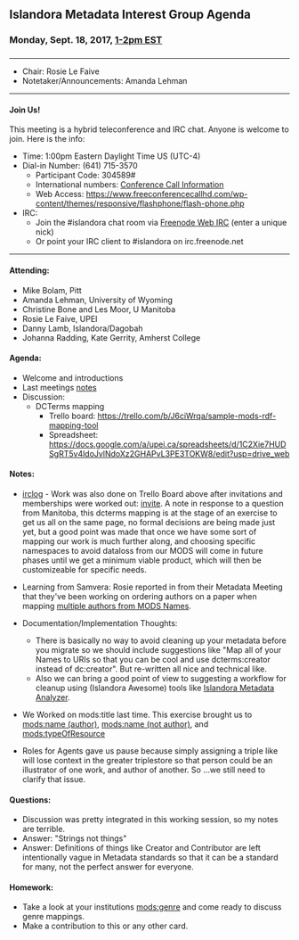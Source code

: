 ## Islandora Metadata Interest Group Agenda
### Monday, Sept. 18, 2017, [1-2pm EST](http://www.thetimezoneconverter.com/?t=1%20pm&tz=Toronto&)
### 
---
* Chair:  Rosie Le Faive
* Notetaker/Announcements:    Amanda Lehman

---

#### Join Us!
This meeting is a hybrid teleconference and IRC chat. Anyone is welcome to join. Here is the info:
* Time: 1:00pm Eastern Daylight Time US (UTC-4)
* Dial-in Number: (641) 715-3570
  * Participant Code: 304589#
  * International numbers: [Conference Call Information](https://github.com/Islandora-CLAW/CLAW/wiki/Conference-Call-Information)
  * Web Access: https://www.freeconferencecallhd.com/wp-content/themes/responsive/flashphone/flash-phone.php
* IRC:
  * Join the #islandora chat room via [Freenode Web IRC](http://webchat.freenode.net/) (enter a unique nick)
  * Or point your IRC client to #islandora on irc.freenode.net
---
#### Attending:
* Mike Bolam, Pitt
* Amanda Lehman, University of Wyoming
* Christine Bone and Les Moor, U Manitoba
* Rosie Le Faive, UPEI
* Danny Lamb, Islandora/Dagobah
* Johanna Radding, Kate Gerrity, Amherst College

#### Agenda:
* Welcome and introductions
* Last meetings [notes](https://github.com/islandora-interest-groups/Islandora-Metadata-Interest-Group/blob/master/Meetings/2017_09_11.md)
* Discussion: 
     * DCTerms mapping
        * Trello board: https://trello.com/b/J6ciWrqa/sample-mods-rdf-mapping-tool
        * Spreadsheet: https://docs.google.com/a/upei.ca/spreadsheets/d/1C2Xie7HUDSgRT5v4ldoJvlNdoXz2GHAPvL3PE3TOKW8/edit?usp=drive_web
     
#### Notes:
* [irclog](http://irclogs.islandora.ca/2017-09-18.html) - Work was also done on Trello Board above after invitations and memberships were worked out: [invite](	https://trello.com/invite/b/J6ciWrqa/ebf3ffc9976ef458a58bc05064d30f85/sample-mods-rdf-mapping-tool).  A note in response to a question from Manitoba, this dcterms mapping is at the stage of an exercise to get us all on the same page, no formal decisions are being made just yet, but a good point was made that once we have some sort of mapping our work is much further along, and choosing specific namespaces to avoid dataloss from our MODS will come in future phases until we get a minimum viable product, which will then be customizeable for specific needs.

* Learning from Samvera: Rosie reported in from their Metadata Meeting that they've been working on ordering authors on a paper when mapping [multiple authors from MODS Names](https://docs.google.com/spreadsheets/d/1Ta3pJB-ZGD8J88SrcC7Hr-Ox0BHNFKh5jwc0EXDKLUY/edit#gid=0).
* Documentation/Implementation Thoughts: 
  * There is basically no way to avoid cleaning up your metadata before you migrate so we should include suggestions like "Map all of your Names to URIs so that you can be cool and use dcterms:creator instead of dc:creator".  But re-written all nice and technical like.  
  * Also we can bring a good point of view to suggesting a workflow for cleanup using (Islandora Awesome) tools like [Islandora Metadata Analyzer](https://github.com/jyobb/islandora_metadata_analyzer).
* We Worked on mods:title last time.  This exercise brought us to [mods:name (author)](https://trello.com/c/GtMX3G3B/28-modsname-author), [mods:name (not author)](https://trello.com/c/K1TCWRiF/29-modsname-not-author), and [mods:typeOfResource](https://trello.com/c/OdoK1uWN/30-modstypeofresource) 
* Roles for Agents gave us pause because simply assigning a triple like <person> <is> <author> will lose context in the greater triplestore so that person could be an illustrator of one work, and author of another.  So ...we still need to clarify that issue.  

#### Questions:
* Discussion was pretty integrated in this working session, so my notes are terrible.
* Answer: "Strings not things"
* Answer: Definitions of things like Creator and Contributor are left intentionally vague in Metadata standards so that it can be a standard for many,  not the perfect answer for everyone.

#### Homework: 
* Take a look at your institutions [mods:genre](https://trello.com/c/lCfdfP6J/31-modsgenre) and come ready to discuss genre mappings.
* Make a contribution to this or any other card. 
